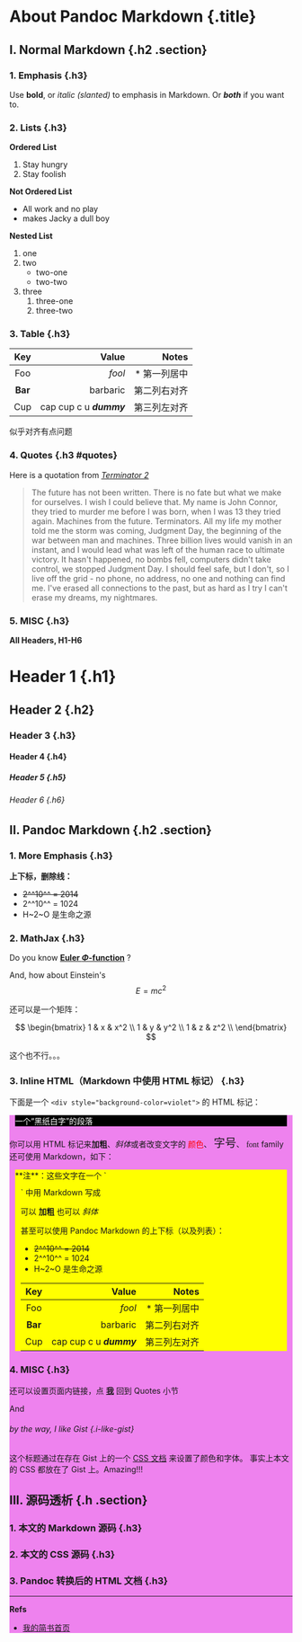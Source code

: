 About Pandoc Markdown {.title}
==============================

<title>About Pandoc Markdown</title>
<link rel="stylesheet" type="text/css" href="https://gist.githubusercontent.com/district10/ad8cdbf68052b70cddf0/raw/qiniu-css-pandoc-intro.css"></link> 


I. Normal Markdown {.h2 .section}
---------------------------------

### 1. Emphasis {.h3}

Use **bold**, or *italic (slanted)* to emphasis in Markdown. 
Or ***both*** if you want to.

### 2. Lists {.h3}

**Ordered List**

1. Stay hungry
2. Stay foolish

**Not Ordered List**

* All work and no play
* makes Jacky a dull boy

**Nested List**

1. one
2. two
    * two-one
	* two-two
3. three
    1. three-one
	2. three-two
	
### 3. Table {.h3}

| Key | Value | Notes |
| :---: | ---: | ---: |
| Foo | *fool* | * 第一列居中 |
| **Bar** | barbaric | 第二列右对齐 |
| Cup | cap cup c u ***dummy*** | 第三列左对齐 | 

似乎对齐有点问题

### 4. Quotes {.h3 #quotes}

Here is a quotation from [*Terminator 2*](http://www.imdb.com/character/ch0000933/quotes)

> The future has not been written. There is no fate but what we make for ourselves. I wish I could believe that. My name is John Connor, they tried to murder me before I was born, when I was 13 they tried again. Machines from the future. Terminators. All my life my mother told me the storm was coming, Judgment Day, the beginning of the war between man and machines. Three billion lives would vanish in an instant, and I would lead what was left of the human race to ultimate victory. It hasn't happened, no bombs fell, computers didn't take control, we stopped Judgment Day. I should feel safe, but I don't, so I live off the grid - no phone, no address, no one and nothing can find me. I've erased all connections to the past, but as hard as I try I can't erase my dreams, my nightmares. 


### 5. MISC {.h3}

**All Headers, H1-H6**

# Header 1 {.h1}
## Header 2 {.h2}
### Header 3 {.h3}
#### Header 4 {.h4}
##### Header 5 {.h5}
###### Header 6 {.h6}



II. Pandoc Markdown {.h2 .section}
----------------------------------

### 1. More Emphasis {.h3}

**上下标，删除线：**

* ~~2^^10^^ = 2014~~
* 2^^10^^ = 1024
* H~2~O 是生命之源


### 2. MathJax {.h3}

Do you know [**Euler $\Phi$-function**][euler-phi-function] ?

And, how about Einstein's $$E = mc^2$$

还可以是一个矩阵：

$$
\begin{bmatrix}
1 & x & x^2 \\
1 & y & y^2 \\
1 & z & z^2 \\
\end{bmatrix}
$$

这个也不行。。。


### 3. Inline HTML（Markdown 中使用 HTML 标记） {.h3}

下面是一个 `<div style="background-color=violet">` 的 HTML 标记：

<div style="background-color:violet">
<p style="background-color:black;color:white;margin:10px;">
一个“黑纸白字”的段落</p>
<p>
你可以用 HTML 标记来<b>加粗</b>、<i>斜体</i>或者改变文字的
<font style="color:red">颜色</font>、
<font style="font-size:20px">字号</font>、
<font style="font-family:Impact,Georgia,Serif;">font</font> family
还可使用 Markdown，如下：
</p>

<div markdown="1" style="background-color:yellow;margin:10px;">
**注**：这些文字在一个 `<div markdown="1" style="background-color:yellow;margin:10px;">` 中用 Markdown 写成

可以 **加粗** 也可以 *斜体*

甚至可以使用 Pandoc Markdown 的上下标（以及列表）：
        
* ~~2^^10^^ = 2014~~
* 2^^10^^ = 1024
* H~2~O 是生命之源

| Key | Value | Notes |
| :------: | -------: | -------: |
| Foo | *fool* | * 第一列居中 |
| **Bar** | barbaric | 第二列右对齐 |
| Cup | cap cup c u ***dummy*** | 第三列左对齐 | 

</div>
</div>



### 4. MISC {.h3}

还可以设置页面内链接，点 [**我**](#quotes) 回到 Quotes 小节

And 

###### by the way, I like Gist {.i-like-gist}

这个标题通过在存在 Gist 上的一个 [CSS 文档][css] 来设置了颜色和字体。
事实上本文的 CSS 都放在了 Gist 上。Amazing!!!


III. 源码透析 {.h .section}
---------------------------


### 1. 本文的 Markdown 源码 {.h3}

<script src="https://gist.github.com/district10/caf9df9de0d41a97589e.js"></script>

### 2. 本文的 CSS 源码 {.h3}

<script src="https://gist.github.com/district10/ad8cdbf68052b70cddf0.js"></script>

### 3. Pandoc 转换后的 HTML 文档 {.h3}

<script src="https://gist.github.com/district10/d1f2fd07d4d95549b5fc.js"></script>



---

**Refs**

* [我的简书首页](http://www.jianshu.com/users/faa44ac9e895/latest_articles "因为不能交叉引用，那里有本文的Refs")


[css]: https://gist.github.com/district10/ad8cdbf68052b70cddf0
[euler-phi-function]: http://en.wikipedia.org/wiki/Euler%27s_totient_function